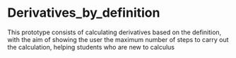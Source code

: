 # Derivatives_by_definition
This prototype consists of calculating derivatives based on the definition, with the aim of showing the user the maximum number of steps to carry out the calculation, helping students who are new to calculus
